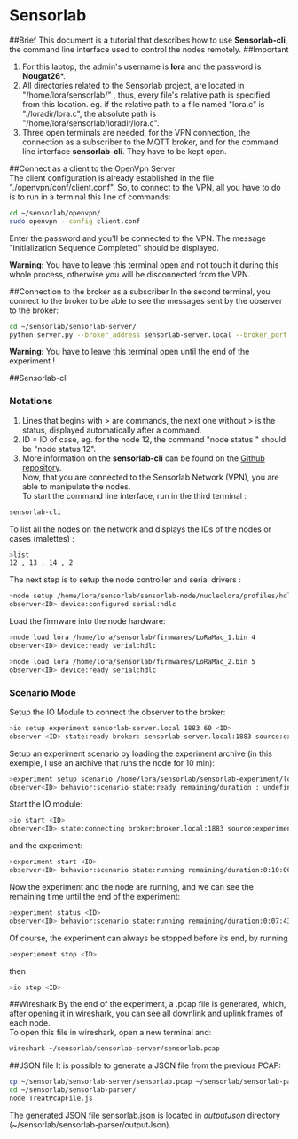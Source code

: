 # Sensorlab
##Brief
This document is a tutorial that describes how to use **Sensorlab-cli**, the command line interface used to control the nodes remotely.
##Important
1. For this laptop, the admin's username is **lora** and the password is **Nougat26***.
2. All directories related to the Sensorlab project, are located in "/home/lora/sensorlab/" , thus, every file's relative path is specified from this location. 
eg. if the relative path to a file named "lora.c" is "./loradir/lora.c", the absolute path is "/home/lora/sensorlab/loradir/lora.c".
3. Three open terminals are needed, for the VPN connection, the connection as a subscriber to the MQTT broker, and for the command line interface **sensorlab-cli**. They have to be kept open.  


##Connect as a client to the OpenVpn Server  
The client configuration is already established in the file "./openvpn/conf/client.conf". So, to connect to the VPN, all you have to do is to run in a terminal this line of commands:
```bash
cd ~/sensorlab/openvpn/
sudo openvpn --config client.conf
```
Enter the password and you'll be connected to the VPN. The message "Initialization Sequence Completed" should be displayed.

**Warning:** You have to leave this terminal open and not touch it during this whole process, otherwise you will be disconnected from the VPN.

##Connection to the broker as a subscriber
In the second terminal, you connect to the broker to be able to see the messages sent by the observer to the broker:
```bash
cd ~/sensorlab/sensorlab-server/
python server.py --broker_address sensorlab-server.local --broker_port 1883
```
**Warning:** You have to leave this terminal open until the end of the experiment !

##Sensorlab-cli
### Notations
1. Lines that begins with > are commands, the next one without > is the status, displayed automatically after a command.
2. ID = ID of case, eg. for the node 12, the command "node status <ID>" should be "node status 12".
3. More information on the **sensorlab-cli** can be found on the [Github repository](https://github.com/Orange-OpenSource/sensorlab-observer).   
Now, that you are connected to the Sensorlab Network (VPN), you are able to manipulate the nodes.  
To start the command line interface, run in the third terminal :
```bash
sensorlab-cli
```
To list all the nodes on the network and displays the IDs of the nodes or cases (malettes) :
```bash
>list
12 , 13 , 14 , 2
```
The next step is to setup the node controller and serial drivers :
```bash
>node setup /home/lora/sensorlab/sensorlab-node/nucleolora/profiles/hdlc/nucleolora-profile.tar.gz <ID>
observer<ID> device:configured serial:hdlc
```
Load the firmware into the node hardware:
```bash
>node load lora /home/lora/sensorlab/firmwares/LoRaMac_1.bin 4
observer<ID> device:ready serial:hdlc
```
```bash
>node load lora /home/lora/sensorlab/firmwares/LoRaMac_2.bin 5
observer<ID> device:ready serial:hdlc
```

### Scenario Mode
Setup the IO Module to connect the observer to the broker:
```bash
>io setup experiment sensorlab-server.local 1883 60 <ID>
observer <ID> state:ready broker: sensorlab-server.local:1883 source:experiment
```
Setup an experiment scenario by loading the experiment archive (in this exemple, I use an archive that runs the node for 10 min):
```bash
>experiment setup scenario /home/lora/sensorlab/sensorlab-experiment/loranucleo-behaviors/loramac-10min/loramac-10min.tar.gz <ID>
observer<ID> behavior:scenario state:ready remaining/duration : undefined/600
```
Start the IO module:
```bash
>io start <ID>
observer<ID> state:connecting broker:broker.local:1883 source:experiment
```
and the experiment:
```bash
>experiment start <ID>
observer<ID> behavior:scenario state:running remaining/duration:0:10:00/600
```
Now the experiment and the node are running, and we can see the remaining time until the end of the experiment:
```bash
>experiment status <ID>
observer<ID> behavior:scenario state:running remaining/duration:0:07:43/600
```
Of course, the experiment can always be stopped before its end, by running
```bash
>experiement stop <ID>
```
then 
```bash
>io stop <ID>
```
##Wireshark
By the end of the experiment, a .pcap file is generated, which, after opening it in wireshark, you can see all downlink and uplink frames of each node.  
To open this file in wireshark, open a new terminal and:
```bash
wireshark ~/sensorlab/sensorlab-server/sensorlab.pcap
```

##JSON file
It is possible to generate a JSON file from the previous PCAP:
```bash
cp ~/sensorlab/sensorlab-server/sensorlab.pcap ~/sensorlab/sensorlab-parser/pcap/
cd ~/sensorlab/sensorlab-parser/
node TreatPcapFile.js
```
The generated JSON file sensorlab.json is located in _outputJson_ directory (~/sensorlab/sensorlab-parser/outputJson).

